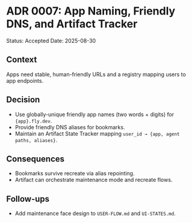 # ADR 0007: App Naming, Friendly DNS, and Artifact Tracker

Status: Accepted
Date: 2025-08-30

## Context

Apps need stable, human-friendly URLs and a registry mapping users to app endpoints.

## Decision

- Use globally-unique friendly app names (two words + digits) for `{app}.fly.dev`.
- Provide friendly DNS aliases for bookmarks.
- Maintain an Artifact State Tracker mapping `user_id → {app, agent paths, aliases}`.

## Consequences

- Bookmarks survive recreate via alias repointing.
- Artifact can orchestrate maintenance mode and recreate flows.

## Follow-ups

- Add maintenance face design to `USER-FLOW.md` and `UI-STATES.md`.

